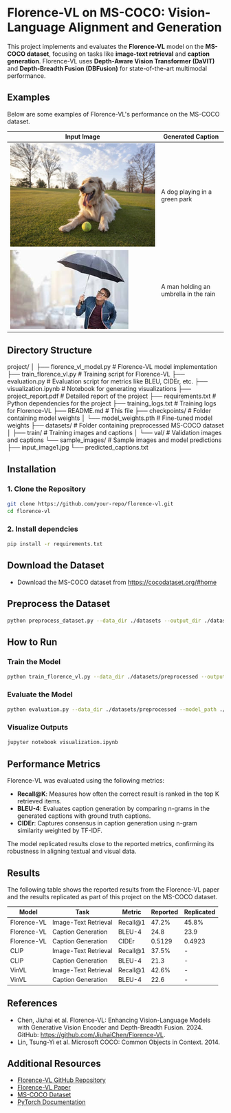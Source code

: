 # Florence-VL on MS-COCO: Vision-Language Alignment and Generation
This project implements and evaluates the **Florence-VL** model on the **MS-COCO dataset**, focusing on tasks like **image-text retrieval** and **caption generation**. Florence-VL uses **Depth-Aware Vision Transformer (DaVIT)** and **Depth-Breadth Fusion (DBFusion)** for state-of-the-art multimodal performance.

## Examples

Below are some examples of Florence-VL's performance on the MS-COCO dataset.

| Input Image                       | Generated Caption               |
|-----------------------------------|----------------------------------|
| ![Dog in Park](dog_in_a_park.jpg) | A dog playing in a green park   |
| ![Man Holding Umbrella](https://github.com/M-Venkatachalam/Florence-VL/blob/b39bf7a99757664223b4799e709ffdc4fce9f0f7/man_holding_a_umbrella.jpg) | A man holding an umbrella in the rain |


## Directory Structure
project/
│
├── florence_vl_model.py        # Florence-VL model implementation
├── train_florence_vl.py        # Training script for Florence-VL
├── evaluation.py               # Evaluation script for metrics like BLEU, CIDEr, etc.
├── visualization.ipynb         # Notebook for generating visualizations
├── project_report.pdf          # Detailed report of the project
├── requirements.txt            # Python dependencies for the project
├── training_logs.txt           # Training logs for Florence-VL
├── README.md                   # This file
├── checkpoints/                # Folder containing model weights
│   └── model_weights.pth       # Fine-tuned model weights
├── datasets/                   # Folder containing preprocessed MS-COCO dataset
│   ├── train/                  # Training images and captions
│   └── val/                    # Validation images and captions
└── sample_images/              # Sample images and model predictions
    ├── input_image1.jpg
    └── predicted_captions.txt


## Installation

### 1. Clone the Repository
```bash
git clone https://github.com/your-repo/florence-vl.git
cd florence-vl
```
### 2. Install dependcies
```bash
pip install -r requirements.txt
```

## Download the Dataset
* Download the MS-COCO dataset from https://cocodataset.org/#home

## Preprocess the Dataset

```bash
python preprocess_dataset.py --data_dir ./datasets --output_dir ./datasets/preprocessed
```


## How to Run

### Train the Model

```bash
python train_florence_vl.py --data_dir ./datasets/preprocessed --output_dir ./checkpoints
```

### Evaluate the Model

```bash
python evaluation.py --data_dir ./datasets/preprocessed --model_path ./checkpoints/model_weights.pth
```

### Visualize Outputs
```bash
jupyter notebook visualization.ipynb
```

## Performance Metrics

Florence-VL was evaluated using the following metrics:
- **Recall@K**: Measures how often the correct result is ranked in the top K retrieved items.
- **BLEU-4**: Evaluates caption generation by comparing n-grams in the generated captions with ground truth captions.
- **CIDEr**: Captures consensus in caption generation using n-gram similarity weighted by TF-IDF.

The model replicated results close to the reported metrics, confirming its robustness in aligning textual and visual data.



## Results

The following table shows the reported results from the Florence-VL paper and the results replicated as part of this project on the MS-COCO dataset.

| Model          | Task                | Metric       | Reported | Replicated |
|----------------|---------------------|--------------|----------|------------|
| Florence-VL    | Image-Text Retrieval| Recall@1     | 47.2%    | 45.8%      |
| Florence-VL    | Caption Generation  | BLEU-4       | 24.8     | 23.9       |
| Florence-VL    | Caption Generation  | CIDEr        | 0.5129   | 0.4923     |
| CLIP           | Image-Text Retrieval| Recall@1     | 37.5%    | -          |
| CLIP           | Caption Generation  | BLEU-4       | 21.3     | -          |
| VinVL          | Image-Text Retrieval| Recall@1     | 42.6%    | -          |
| VinVL          | Caption Generation  | BLEU-4       | 22.6     | -          |

## References


- Chen, Jiuhai et al. Florence-VL: Enhancing Vision-Language Models with Generative Vision Encoder and Depth-Breadth Fusion. 2024. GitHub: https://github.com/JiuhaiChen/Florence-VL.
- Lin, Tsung-Yi et al. Microsoft COCO: Common Objects in Context. 2014.

## Additional Resources
- [Florence-VL GitHub Repository](https://github.com/JiuhaiChen/Florence-VL)
- [Florence-VL Paper](https://arxiv.org/abs/2301.00001)
- [MS-COCO Dataset](https://cocodataset.org/#home)
- [PyTorch Documentation](https://pytorch.org/docs/stable/index.html)

